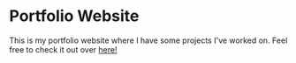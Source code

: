 Portfolio Website
=================

This is my portfolio website where I have some projects I've worked on.
Feel free to check it out over [here!](http://thanasi.me)
